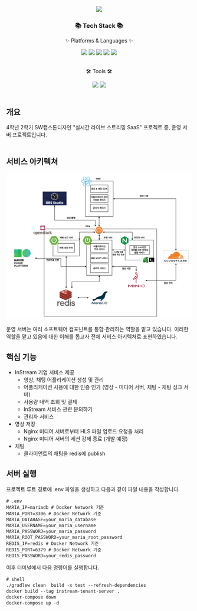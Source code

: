 <div align=center>
	<img src="https://capsule-render.vercel.app/api?type=waving&color=auto&height=200&section=header&text=Management%20Server&fontSize=80&fontAlignY=36" />	
</div>
<div align=center>
	<h3>📚 Tech Stack 📚</h3>
	<p>✨ Platforms & Languages ✨</p>
</div>
<div align="center">
	<img src="https://img.shields.io/badge/Java-007396?style=flat&logo=Conda-Forge&logoColor=white" />
	<img src="https://img.shields.io/badge/Spring WebFlux-6DB33F?style=flat&logo=Spring&logoColor=white" />
	<img src="https://img.shields.io/badge/redis-DC382D?style=flat&logo=redis&logoColor=white" />
    <img src="https://img.shields.io/badge/maria-003545?style=flat&logo=MariaDB&logoColor=white" />
    <img src="https://img.shields.io/badge/minio-C72E49?style=flat&logo=Minio&logoColor=white" />
</div>
<br>
<div align=center>
	<p>🛠 Tools 🛠</p>
</div>
<div align=center>
	<img src="https://img.shields.io/badge/IntelliJ%20IDEA-2C2255?style=flat&logo=intellijidea&logoColor=white" />
	<img src="https://img.shields.io/badge/GitHub-181717?style=flat&logo=GitHub&logoColor=white" />
</div>
<br>

## 개요
4학년 2학기 SW캡스톤디자인 "실시간 라이브 스트리밍 SaaS" 프로젝트 중, 운영 서버 프로젝트입니다.
<br/>
<br/>

## 서비스 아키텍쳐
<div align="center">
    <img src="./architecture/full-service.png" width="900" alt="chat-sync-server-architecutre">
</div>

운영 서버는 여러 소프트웨어 컴포넌트를 통합·관리하는 역할을 맡고 있습니다. 이러한 역할을 맡고 있음에 대한 이해를 돕고자 전체 서비스 아키텍쳐로 표현하였습니다.

## 핵심 기능
+ InStream 기업 서비스 제공
  + 영상, 채팅 어플리케이션 생성 및 관리
  + 어플리케이션 사용에 대한 인증 인가 (영상 - 미디어 서버, 채팅 - 채팅 싱크 서버)
  + 사용량 내역 조회 및 결제
  + InStream 서비스 관련 문의하기
  + 관리자 서비스
+ 영상 저장
  + Nginx 미디어 서버로부터 HLS 파일 업로드 요청을 처리
  + Nginx 미디어 서버의 세션 강제 종료 (개발 예정)
+ 채팅
  + 클라이언트의 채팅을 redis에 publish

## 서버 실행

프로젝트 루트 경로에 .env 파일을 생성하고 다음과 같이 파일 내용을 작성합니다.
```dotenv
# .env
MARIA_IP=mariadb # Docker Network 기준
MARIA_PORT=3306 # Docker Network 기준
MARIA_DATABASE=your_maria_database
MARIA_USERNAME=your_maria_username
MARIA_PASSWORD=your_maria_password
MARIA_ROOT_PASSWORD=your_maria_root_password
REDIS_IP=redis # Docker Network 기준
REDIS_PORT=6379 # Docker Network 기준
REDIS_PASSWORD=your_redis_password 
```

이후 터미널에서 다음 명령어를 실행합니다.
```shell
# shell
./gradlew clean  build -x test --refresh-dependencies
docker build --tag instream-tenant-server .
docker-compose down
docker-compose up -d
```

